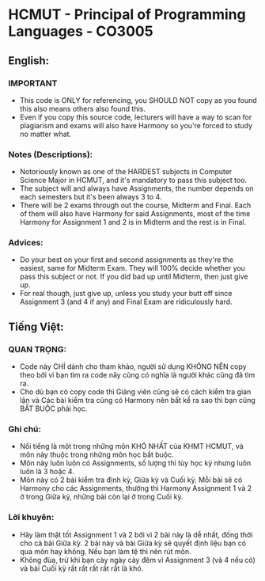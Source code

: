 # HCMUT - Principal of Programming Languages - CO3005

## English:
### IMPORTANT
- This code is ONLY for referencing, you SHOULD NOT copy as you found this also means others also found this.
- Even if you copy this source code, lecturers will have a way to scan for plagiarism and exams will also have Harmony so you're forced to study no matter what.

### Notes (Descriptions):
- Notoriously known as one of the HARDEST subjects in Computer Science Major in HCMUT, and it's mandatory to pass this subject too.
- The subject will and always have Assignments, the number depends on each semesters but it's been always 3 to 4.
- There will be 2 exams through out the course, Midterm and Final. Each of them will also have Harmony for said Assignments, most of the time Harmony for Assignment 1 and 2 is in Midterm and the rest is in Final.

### Advices:
- Do your best on your first and second assignments as they're the easiest, same for Midterm Exam. They will 100% decide whether you pass this subject or not. If you did bad up until Midterm, then just give up.
- For real though, just give up, unless you study your butt off since Assignment 3 (and 4 if any) and Final Exam are ridiculously hard.

## Tiếng Việt:
### QUAN TRỌNG:
- Code này CHỈ dành cho tham khảo, người sử dụng KHÔNG NÊN copy theo bởi vì bạn tìm ra code nãy cũng có nghĩa là người khác cũng đã tìm ra.
- Cho dù bạn có copy code thì Giảng viên cũng sẽ có cách kiểm tra gian lận và Các bài kiểm tra cũng có Harmony nên bất kể ra sao thì bạn cũng BẮT BUỘC phải học.

### Ghi chú:
- Nổi tiếng là một trong những môn KHÓ NHẤT của KHMT HCMUT, và môn này thuộc trong những môn học bắt buộc.
- Môn này luôn luôn có Assignments, số lượng thì tùy học kỳ nhưng luôn luôn là 3 hoặc 4.
- Môn này có 2 bài kiểm tra định kỳ, Giữa kỳ và Cuối kỳ. Mỗi bài sẽ có Harmony cho các Assignments, thường thì Harmony Assignment 1 và 2 ở trong Giữa kỳ, những bài còn lại ở trong Cuối kỳ.

### Lời khuyên:
- Hãy làm thật tốt Assignment 1 và 2 bởi vì 2 bài này là dễ nhất, đồng thời cho cả bài Giữa kỳ. 2 bài này và bài Giữa kỳ sẽ quyết định liệu bạn có qua môn hay không. Nếu bạn làm tệ thì nên rút môn.
- Không đùa, trừ khi bạn cày ngày cày đêm vì Assignment 3 (và 4 nếu có) và bài Cuối kỳ rất rất rất rất rất là khó.
